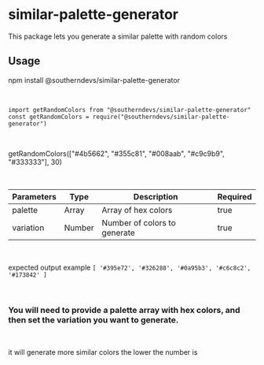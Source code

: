 # similar-palette-generator

This package lets you generate a similar palette with random colors

## Usage

npm install @southerndevs/similar-palette-generator

<br/>

```
import getRandomColors from "@southerndevs/similar-palette-generator"
const getRandomColors = require("@southerndevs/similar-palette-generator")
```

<br/>

getRandomColors(["#4b5662", "#355c81", "#008aab", "#c9c9b9", "#333333"], 30)

<br/>

| Parameters | Type   | Description                  | Required |
| ---------- | ------ | ---------------------------- | -------- |
| palette    | Array  | Array of hex colors          | true     |
| variation  | Number | Number of colors to generate | true     |

<br/>

expected output example `[ '#395e72', '#326288', '#0a95b3', '#c6c8c2', '#173842' ]`

<br/>

### You will need to provide a palette array with hex colors, and then set the variation you want to generate.

<br/>

it will generate more similar colors the lower the number is
